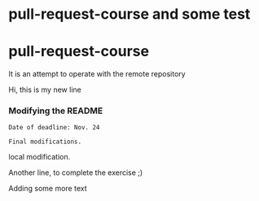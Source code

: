 
# pull-request-course and some test

# pull-request-course


It is an attempt to operate with the remote repository


Hi, this is my new line



### Modifying the README

    Date of deadline: Nov. 24

    Final modifications.

local modification.

Another line, to complete the exercise ;)

 Adding some more text
